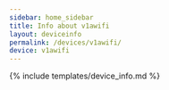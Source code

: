 ```yaml
---
sidebar: home_sidebar
title: Info about v1awifi
layout: deviceinfo
permalink: /devices/v1awifi/
device: v1awifi
---
```

{% include templates/device_info.md %}

